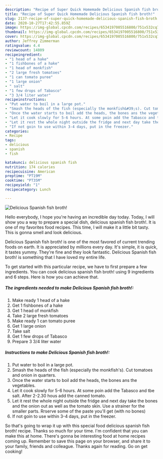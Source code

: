 ```yaml
---
description: "Recipe of Super Quick Homemade Delicious Spanish fish broth!"
title: "Recipe of Super Quick Homemade Delicious Spanish fish broth!"
slug: 2137-recipe-of-super-quick-homemade-delicious-spanish-fish-broth
date: 2020-10-27T17:42:55.859Z
image: https://img-global.cpcdn.com/recipes/6534197005516800/751x532cq70/delicious-spanish-fish-broth-recipe-main-photo.jpg
thumbnail: https://img-global.cpcdn.com/recipes/6534197005516800/751x532cq70/delicious-spanish-fish-broth-recipe-main-photo.jpg
cover: https://img-global.cpcdn.com/recipes/6534197005516800/751x532cq70/delicious-spanish-fish-broth-recipe-main-photo.jpg
author: Jeffrey Zimmerman
ratingvalue: 4.4
reviewcount: 14809
recipeingredient:
- "1 head of a hake"
- "1 fishbones of a hake"
- "1 head of monkfish"
- "2 large fresh tomatoes"
- "1 can tomato puree"
- "1 large onion"
- " salt"
- "1 few drops of Tabasco"
- "3 3/4 liter water"
recipeinstructions:
- "Put water to boil in a large pot."
- "Smash the heads of the fish (especially the monkfish&#39;s). Cut tomatoes and onion in quarters."
- "Once the water starts to boil add the heads, the bones ans the vegetables."
- "Let it cook slowly for 5-6 hours. At some poin add the Tabasco and tbe salt. After 2-2.30 hous add the canned tomato."
- "Let it rest the whole night outside the fridge and next day take the bones and the onion out as well as the tomato skin. Use a strainer for the smaller parts. Rrserve some of the paste you&#39;ll get (with no bones)"
- "If not goin to use within 3-4 days, put in the freezer."
categories:
- Recipe
tags:
- delicious
- spanish
- fish

katakunci: delicious spanish fish 
nutrition: 174 calories
recipecuisine: American
preptime: "PT19M"
cooktime: "PT35M"
recipeyield: "1"
recipecategory: Lunch

---
```



![Delicious Spanish fish broth!](https://img-global.cpcdn.com/recipes/6534197005516800/751x532cq70/delicious-spanish-fish-broth-recipe-main-photo.jpg)

Hello everybody, I hope you're having an incredible day today. Today, I will show you a way to prepare a special dish, delicious spanish fish broth!. It is one of my favorites food recipes. This time, I will make it a little bit tasty. This is gonna smell and look delicious.

Delicious Spanish fish broth! is one of the most favored of current trending foods on earth. It is appreciated by millions every day. It's simple, it is quick, it tastes yummy. They're fine and they look fantastic. Delicious Spanish fish broth! is something that I have loved my entire life.




To get started with this particular recipe, we have to first prepare a few ingredients. You can cook delicious spanish fish broth! using 9 ingredients and 6 steps. Here is how you can achieve that.

<!--inarticleads1-->

##### The ingredients needed to make Delicious Spanish fish broth!:

1. Make ready 1 head of a hake
1. Get 1 fishbones of a hake
1. Get 1 head of monkfish
1. Take 2 large fresh tomatoes
1. Make ready 1 can tomato puree
1. Get 1 large onion
1. Take  salt
1. Get 1 few drops of Tabasco
1. Prepare 3 3/4 liter water




<!--inarticleads2-->

##### Instructions to make Delicious Spanish fish broth!:

1. Put water to boil in a large pot.
1. Smash the heads of the fish (especially the monkfish&#39;s). Cut tomatoes and onion in quarters.
1. Once the water starts to boil add the heads, the bones ans the vegetables.
1. Let it cook slowly for 5-6 hours. At some poin add the Tabasco and tbe salt. After 2-2.30 hous add the canned tomato.
1. Let it rest the whole night outside the fridge and next day take the bones and the onion out as well as the tomato skin. Use a strainer for the smaller parts. Rrserve some of the paste you&#39;ll get (with no bones)
1. If not goin to use within 3-4 days, put in the freezer.




So that's going to wrap it up with this special food delicious spanish fish broth! recipe. Thanks so much for your time. I'm confident that you can make this at home. There's gonna be interesting food at home recipes coming up. Remember to save this page on your browser, and share it to your family, friends and colleague. Thanks again for reading. Go on get cooking!
